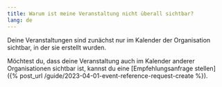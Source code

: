 ```yaml
---
title: Warum ist meine Veranstaltung nicht überall sichtbar?
lang: de
---
```


Deine Veranstaltungen sind zunächst nur im Kalender der Organisation sichtbar, in der sie erstellt wurden.

Möchtest du, dass deine Veranstaltung auch im Kalender anderer Organisationen sichtbar ist, kannst du eine [Empfehlungsanfrage stellen]({% post_url /guide/2023-04-01-event-reference-request-create %}).
